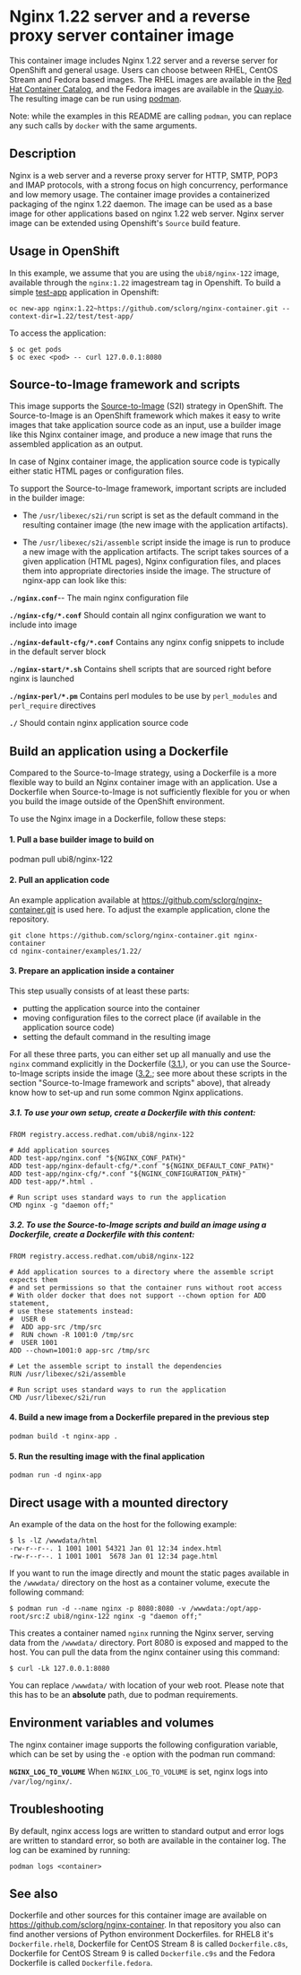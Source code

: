 Nginx 1.22 server and a reverse proxy server container image
============================================================
This container image includes Nginx 1.22 server and a reverse server for OpenShift and general usage.
Users can choose between RHEL, CentOS Stream and Fedora based images.
The RHEL images are available in the [Red Hat Container Catalog](https://access.redhat.com/containers/),
and the Fedora images are available in the [Quay.io](https://quay.io/organization/fedora).
The resulting image can be run using [podman](https://github.com/containers/libpod).

Note: while the examples in this README are calling `podman`, you can replace any such calls by `docker` with the same arguments.


Description
-----------

Nginx is a web server and a reverse proxy server for HTTP, SMTP, POP3 and IMAP
protocols, with a strong focus on high concurrency, performance and low memory usage. The container
image provides a containerized packaging of the nginx 1.22 daemon. The image can be used
as a base image for other applications based on nginx 1.22 web server.
Nginx server image can be extended using Openshift's `Source` build feature.


Usage in OpenShift
------------------
In this example, we assume that you are using the `ubi8/nginx-122` image, available through the `nginx:1.22` imagestream tag in Openshift.
To build a simple [test-app](https://github.com/sclorg/nginx-container/tree/master/examples/1.22/test-app) application in Openshift:

```
oc new-app nginx:1.22~https://github.com/sclorg/nginx-container.git --context-dir=1.22/test/test-app/
```

To access the application:
```
$ oc get pods
$ oc exec <pod> -- curl 127.0.0.1:8080
```


Source-to-Image framework and scripts
-------------------------------------
This image supports the [Source-to-Image](https://docs.openshift.com/container-platform/4.4/builds/build-strategies.html#images-create-s2i_build-strategies)
(S2I) strategy in OpenShift. The Source-to-Image is an OpenShift framework
which makes it easy to write images that take application source code as
an input, use a builder image like this Nginx container image, and produce
a new image that runs the assembled application as an output.

In case of Nginx container image, the application source code is typically
either static HTML pages or configuration files.

To support the Source-to-Image framework, important scripts are included in the builder image:

* The `/usr/libexec/s2i/run` script is set as the default command in the resulting container image (the new image with the application artifacts).

* The `/usr/libexec/s2i/assemble` script inside the image is run to produce a new image with the application artifacts. The script takes sources of a given application (HTML pages), Nginx configuration files, and places them into appropriate directories inside the image. The structure of nginx-app can look like this:

**`./nginx.conf`**--
       The main nginx configuration file

**`./nginx-cfg/*.conf`**
       Should contain all nginx configuration we want to include into image

**`./nginx-default-cfg/*.conf`**
       Contains any nginx config snippets to include in the default server block

**`./nginx-start/*.sh`**
       Contains shell scripts that are sourced right before nginx is launched

**`./nginx-perl/*.pm`**
       Contains perl modules to be use by `perl_modules` and `perl_require` directives

**`./`**
       Should contain nginx application source code


Build an application using a Dockerfile
---------------------------------------
Compared to the Source-to-Image strategy, using a Dockerfile is a more
flexible way to build an Nginx container image with an application.
Use a Dockerfile when Source-to-Image is not sufficiently flexible for you or
when you build the image outside of the OpenShift environment.

To use the Nginx image in a Dockerfile, follow these steps:

#### 1. Pull a base builder image to build on

podman pull ubi8/nginx-122

#### 2. Pull an application code

An example application available at https://github.com/sclorg/nginx-container.git is used here. To adjust the example application, clone the repository.

```
git clone https://github.com/sclorg/nginx-container.git nginx-container
cd nginx-container/examples/1.22/
```

#### 3. Prepare an application inside a container

This step usually consists of at least these parts:

* putting the application source into the container
* moving configuration files to the correct place (if available in the application source code)
* setting the default command in the resulting image

For all these three parts, you can either set up all manually and use the `nginx` command explicitly in the Dockerfile ([3.1.](#31-to-use-own-setup-create-a-dockerfile-with-this-content)), or you can use the Source-to-Image scripts inside the image ([3.2.](#32-to-use-the-source-to-image-scripts-and-build-an-image-using-a-dockerfile-create-a-dockerfile-with-this-content); see more about these scripts in the section "Source-to-Image framework and scripts" above), that already know how to set-up and run some common Nginx applications.

##### 3.1. To use your own setup, create a Dockerfile with this content:

```
FROM registry.access.redhat.com/ubi8/nginx-122

# Add application sources
ADD test-app/nginx.conf "${NGINX_CONF_PATH}"
ADD test-app/nginx-default-cfg/*.conf "${NGINX_DEFAULT_CONF_PATH}"
ADD test-app/nginx-cfg/*.conf "${NGINX_CONFIGURATION_PATH}"
ADD test-app/*.html .

# Run script uses standard ways to run the application
CMD nginx -g "daemon off;"
```

##### 3.2. To use the Source-to-Image scripts and build an image using a Dockerfile, create a Dockerfile with this content:

```
FROM registry.access.redhat.com/ubi8/nginx-122

# Add application sources to a directory where the assemble script expects them
# and set permissions so that the container runs without root access
# With older docker that does not support --chown option for ADD statement,
# use these statements instead:
#  USER 0
#  ADD app-src /tmp/src
#  RUN chown -R 1001:0 /tmp/src
#  USER 1001
ADD --chown=1001:0 app-src /tmp/src

# Let the assemble script to install the dependencies
RUN /usr/libexec/s2i/assemble

# Run script uses standard ways to run the application
CMD /usr/libexec/s2i/run
```

#### 4. Build a new image from a Dockerfile prepared in the previous step
```
podman build -t nginx-app .
```

#### 5. Run the resulting image with the final application
```
podman run -d nginx-app
```


Direct usage with a mounted directory
-------------------------------------
An example of the data on the host for the following example:
```
$ ls -lZ /wwwdata/html
-rw-r--r--. 1 1001 1001 54321 Jan 01 12:34 index.html
-rw-r--r--. 1 1001 1001  5678 Jan 01 12:34 page.html
```

If you want to run the image directly and mount the static pages available in the `/wwwdata/` directory on the host
as a container volume, execute the following command:

```
$ podman run -d --name nginx -p 8080:8080 -v /wwwdata:/opt/app-root/src:Z ubi8/nginx-122 nginx -g "daemon off;"
```

This creates a container named `nginx` running the Nginx server, serving data from
the `/wwwdata/` directory. Port 8080 is exposed and mapped to the host.
You can pull the data from the nginx container using this command:

```
$ curl -Lk 127.0.0.1:8080
```

You can replace `/wwwdata/` with location of your web root. Please note that this has to be an **absolute** path, due to podman requirements.


Environment variables and volumes
---------------------------------
The nginx container image supports the following configuration variable, which can be set by using the `-e` option with the podman run command:


**`NGINX_LOG_TO_VOLUME`**
       When `NGINX_LOG_TO_VOLUME` is set, nginx logs into `/var/log/nginx/`.


Troubleshooting
---------------
By default, nginx access logs are written to standard output and error logs are written to standard error, so both are available in the container log. The log can be examined by running:

    podman logs <container>

See also
--------
Dockerfile and other sources for this container image are available on
https://github.com/sclorg/nginx-container.
In that repository you also can find another versions of Python environment Dockerfiles.
for RHEL8 it's `Dockerfile.rhel8`, Dockerfile for CentOS Stream 8 is called `Dockerfile.c8s`,
Dockerfile for CentOS Stream 9 is called `Dockerfile.c9s` and the Fedora Dockerfile is called `Dockerfile.fedora`.

